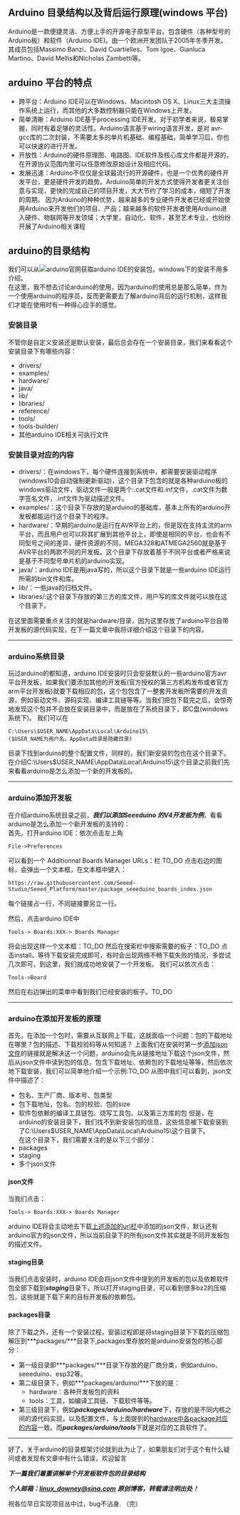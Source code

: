 ## Arduino 目录结构以及背后运行原理(windows 平台)
Arduino是一款便捷灵活、方便上手的开源电子原型平台。包含硬件（各种型号的Arduino板）和软件（Arduino IDE)。由一个欧洲开发团队于2005年冬季开发。其成员包括Massimo Banzi、David Cuartielles、Tom Igoe、Gianluca Martino、David Mellis和Nicholas Zambetti等。
## arduino 平台的特点
* 跨平台：Arduino IDE可以在Windows、Macintosh OS X、Linux三大主流操作系统上运行，而其他的大多数控制器只能在Windows上开发。
* 简单清晰：Arduino IDE基于processing IDE开发。对于初学者来说，极易掌握，同时有着足够的灵活性。Arduino语言基于wiring语言开发，是对 avr-gcc库的二次封装，不需要太多的单片机基础、编程基础，简单学习后，你也可以快速的进行开发。
* 开放性：Arduino的硬件原理图、电路图、IDE软件及核心库文件都是开源的，在开源协议范围内里可以任意修改原始设计及相应代码。
* 发展迅速：Arduino不仅仅是全球最流行的开源硬件，也是一个优秀的硬件开发平台，更是硬件开发的趋势。Arduino简单的开发方式使得开发者更关注创意与实现，更快的完成自己的项目开发，大大节约了学习的成本，缩短了开发的周期。
因为Arduino的种种优势，越来越多的专业硬件开发者已经或开始使用Arduino来开发他们的项目、产品；越来越多的软件开发者使用Arduino进入硬件、物联网等开发领域；大学里，自动化、软件，甚至艺术专业，也纷纷开展了Arduino相关课程
## arduino的目录结构
我们可以从![arduino官网](https://www.arduino.cc/)获取arduino IDE的安装包，windows下的安装不用多介绍。  
在这里，我不想去讨论arduino的使用，因为arduino的使用总是那么简单，作为一个使用arduino的程序员，反而更需要去了解arduino背后的运行机制，这样我们才能在使用时有一种得心应手的感觉。  
### 安装目录
不管你是自定义安装还是默认安装，最后总会存在一个安装目录，我们来看看这个安装目录下有哪些内容：
* drivers/
* examples/
* hardware/
* java/
* lib/
* libraries/
* reference/
* tools/
* tools-builder/
* 其他arduino IDE相关可执行文件


### 安装目录对应的内容
* drivers/：在windows下，每个硬件连接到系统中，都需要安装驱动程序(windows10会自动强制更新驱动)，这个目录下包含的就是各种arduino板的windows驱动文件，驱动文件一般是两个:.cat文件和.inf文件，.cat文件为数字签名文件，.inf文件为驱动描述文件。
* examples/：这个目录下存放的是arduino的基础库，基本上所有的arduino开发板都能运行这个目录下的程序。
* hardware/：早期的arduino是运行在AVR平台上的，但是现在支持主流的arm平台，而且用户也可以将其扩展到其他平台上，即使是相同的平台，也会有不同型号之间的差异，硬件资源的不同，MEGA328和ATMEGA2560就是基于AVR平台的两款不同的开发板。这个目录下存放着基于不同平台或者严格来说是基于不同型号单片机的arduino实现。
* java/：arduino IDE是用java写的，所以这个目录下就是一些arduino IDE运行所需的bin文件和库。
* lib/：一些java的归档文件。
* libraries/:这个目录下存放的第三方的库文件，用户写的库文件就可以放在这个目录下。

在这里面需要重点关注的就是hardware/目录，因为这里存放了arduino平台自带开发板的源代码实现，在下一篇文章中我将详细介绍这个目录下的内容。

***
### arduino系统目录
玩过arduino的都知道，arduino IDE安装时只会安装默认的一些arduino官方avr平台开发板，如果我们要添加其他的开发板(官方授权的第三方机构发布或者官方arm平台开发板)就要下载相应的包，这个包包含了一整套开发板所需要的开发资源，例如驱动文件、源码实现、编译工具链等等。当我们把包下载完之后，会惊奇地发现这个包并不会放在安装目录中，而是放在了系统目录下，即C盘(windows系统下)。
我们可以在

    C:\Users\$USER_NAME\AppData\Local\Arduino15\
    ($USER_NAME为用户名，AppData目录是隐藏目录)
目录下找到arduino的整个配置文件，同样的，我们新安装的包也在这个目录下。
在介绍C:\Users\$USER_NAME\AppData\Local\Arduino15\这个目录之前我们先来看看arduino是怎么添加一个新的开发板的。
*** 
### arduino添加开发板
在介绍arduino系统目录之前，***我们以添加Seeeduino 的V4开发板为例***，看看arduino是怎么添加一个新开发板的支持的：  
首先，打开arduino IDE：依次点击左上角 

    File->Preferences
可以看到一个 <span id="jump_tool">Additionnal Boards Manager URLs：</span>栏  TO_DO
点击右边的图标，会弹出一个文本框，在文本框中键入：
<span id="jump_url">

    https://raw.githubusercontent.com/Seeed-Studio/Seeed_Platform/master/package_seeeduino_boards_index.json
</span>
每个链接占一行，不同链接要另立一行。

然后，点击arduino IDE中 

    Tools-> Boards:XXX-> Boards Manager
将会出现这样一个文本框：TO_DO
然后在搜索栏中搜索需要的板子：TO_DO
点击install，等待下载安装完成即可，有时会出现网络不畅下载失败的情况，多尝试几次即可，到这里，我们就成功地安装了一个开发板。
我们可以依次点击：

    Tools->Board
然后在右边弹出的菜单中看到我们已经安装的板子。TO_DO
***

### arduino在添加开发板的原理
首先，在添加一个包时，需要从互联网上下载，这就面临一个问题：包的下载地址在哪里？包的描述、下载校验码等从何知道？
上面我们在安装时第一步[添加json文件](#jump_url)的链接就是解决这一个问题，arduino会先从链接地址下载这个json文件，然后从json文件中读到包的信息，包含下载地址、依赖包的下载地址等等，然后依次地下载安装，我们可以简单地介绍一个示例:TO_DO
从图中我们可以看到，json文件中描述了：
* 包名、生产厂商、版本号、包类型
* 包下载地址，包名、包的校验、包的size
* 软件包依赖的编译工具链包、烧写工具包、以及第三方库的包
但是，在arduino的安装目录下，我们找不到新安装包的信息，这些信息被下载安装到了C:\Users\$USER_NAME\AppData\Local\Arduino15\这个目录下。  
在这个目录下，我们需要关注的是以下三个部分：
* packages
* staging
* 多个json文件
#### json文件
当我们点击：

    Tools-> Boards:XXX-> Boards Manager
arduino IDE将会主动地去下载[上述添加的url栏](#jump_tool)中添加的json文件，默认还有arduino官方的json文件，所以当前目录下的所有json文件其实就是不同开发板包的描述文件。  
#### staging目录
当我们点击安装时，arduino IDE会将json文件中提到的开发板的包以及依赖软件包全部下载到***staging***目录下。所以打开staging目录，可以看到很多bz2的压缩包，这些就是下载下来的目标开发板的依赖包。
#### packages目录
除了下载之外，还有一个安装过程，安装过程即是将staging目录下下载的压缩包解压到***packages/***目录下,packages里存放的是arduino安装包的核心部分：
* 第一级目录即***packages/***目录下存放的是厂商分类，例如arduino、seeeduino、esp32等。
* 第二级目录下，例如***packages/arduino/***下放的是：
    * hardware：各种开发板包的资料
    * tools：工具，如编译工具链、下载软件等等。
* 第三级目录下，例如***packages/arduino/hardware***下，存放的是不同内核之间的源代码实现，以及配置文件，与上面提到的[hardware中各package对应的内容](#jump)一致。而***packages/arduino/tools***下就是对应的工具软件了。
***

好了，关于arduino的目录框架讨论就到此为止了，如果朋友们对于这个有什么疑问或者发现有文章中有什么错误，欢迎留言

***下一篇我们着重讲解单个开发板软件包的目录结构***

***个人邮箱：linux_downey@sina.com***
***原创博客，转载请注明出处！***

祝各位早日实现项目丛中过，bug不沾身.
（完）
